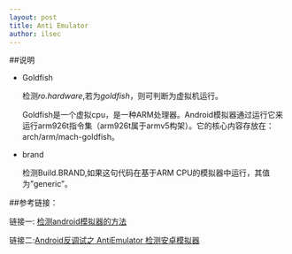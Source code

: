 ```yaml
---
layout: post
title: Anti Emulator
author: ilsec
---
```


##说明

* Goldfish

	检测*ro.hardware*,若为*goldfish*，则可判断为虚拟机运行。

	Goldfish是一个虚拟cpu，是一种ARM处理器。Android模拟器通过运行它来运行arm926t指令集（arm926t属于armv5构架）。它的核心内容存放在：arch/arm/mach-goldfish。

* brand

	检测Build.BRAND,如果这句代码在基于ARM CPU的模拟器中运行，其值为”generic”。


##参考链接：

链接一: [检测android模拟器的方法]

链接二:[Android反调试之 AntiEmulator 检测安卓模拟器]

[检测android模拟器的方法]:http://blog.163.com/lyzaily@126/blog/static/4243883720132755797

[Android反调试之 AntiEmulator 检测安卓模拟器]:http://0nly3nd.sinaapp.com/?p=368



